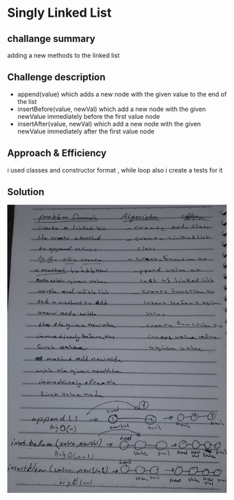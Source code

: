 # Singly Linked List
## challange summary 

adding a new methods to the linked list 
## Challenge description
- append(value) which adds a new node with the given value to the end of the list
- insertBefore(value, newVal) which add a new node with the given newValue immediately before the first value node
- insertAfter(value, newVal) which add a new node with the given newValue immediately after the first value node

## Approach & Efficiency
i used  classes  and constructor format , while loop also i create a tests for it 
## Solution

![UML](https://github.com/Goorob-401-advanced-javascript/data-structures-and-algorithms/blob/ll-insertions/20200204_004602.jpg)

